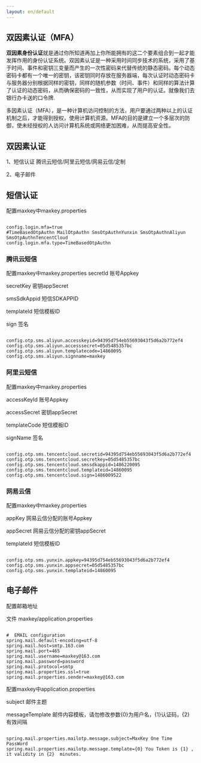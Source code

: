 ```yaml
---
layout: en/default
---
```

<h2>双因素认证（MFA）</h2>

<b>双因素身份认证</b>就是通过你所知道再加上你所能拥有的这二个要素组合到一起才能发挥作用的身份认证系统。双因素认证是一种采用时间同步技术的系统，采用了基于时间、事件和密钥三变量而产生的一次性密码来代替传统的静态密码。每个动态密码卡都有一个唯一的密钥，该密钥同时存放在服务器端，每次认证时动态密码卡与服务器分别根据同样的密钥，同样的随机参数（时间、事件）和同样的算法计算了认证的动态密码，从而确保密码的一致性，从而实现了用户的认证。就像我们去银行办卡送的口令牌.

多因素认证（MFA），是一种计算机访问控制的方法，用户要通过两种以上的认证机制之后，才能得到授权，使用计算机资源。MFA的目的是建立一个多层次的防御，使未经授权的人访问计算机系统或网络更加困难，从而提高安全性。


<h2>双因素认证</h2>

1、短信认证  腾讯云短信/阿里云短信/网易云信/定制

2、电子邮件 


<h2>短信认证</h2>

配置maxkey中maxkey.properties

<pre><code class="ini hljs">
config.login.mfa=true
#TimeBasedOtpAuthn MailOtpAuthn SmsOtpAuthnYunxin SmsOtpAuthnAliyun SmsOtpAuthnTencentCloud
config.login.mfa.type=TimeBasedOtpAuthn
</code></pre>

<h3>腾讯云短信</h3>
配置maxkey中maxkey.properties
secretId 账号Appkey

secretKey 密钥appSecret

smsSdkAppid 短信SDKAPPID

templateId 短信模板ID

sign 签名

<pre><code class="ini hljs">
config.otp.sms.aliyun.accesskeyid=94395d754eb55693043f5d6a2b772ef4
config.otp.sms.aliyun.accesssecret=05d5485357bc
config.otp.sms.aliyun.templatecode=14860095
config.otp.sms.aliyun.signname=maxkey
</code></pre>

<h3>阿里云短信</h3>
配置maxkey中maxkey.properties

accessKeyId 账号Appkey

accessSecret 密钥appSecret

templateCode 短信模板ID

signName 签名

<pre><code class="ini hljs">
config.otp.sms.tencentcloud.secretid=94395d754eb55693043f5d6a2b772ef4
config.otp.sms.tencentcloud.secretkey=05d5485357bc
config.otp.sms.tencentcloud.smssdkappid=1486220095
config.otp.sms.tencentcloud.templateid=14860095
config.otp.sms.tencentcloud.sign=1486009522
</code></pre>

<h3>网易云信</h3>
配置maxkey中maxkey.properties

appKey 网易云信分配的账号Appkey

appSecret 网易云信分配的密钥appSecret

templateId 短信模板ID

<pre><code class="ini hljs">
config.otp.sms.yunxin.appkey=94395d754eb55693043f5d6a2b772ef4
config.otp.sms.yunxin.appsecret=05d5485357bc
config.otp.sms.yunxin.templateid=14860095
</code></pre>

<h2>电子邮件</h2>

配置邮箱地址

文件
maxkey/application.properties

<pre><code class="ini hljs">
#  EMAIL configuration
spring.mail.default-encoding=utf-8
spring.mail.host=smtp.163.com
spring.mail.port=465
spring.mail.username=maxkey@163.com
spring.mail.password=password
spring.mail.protocol=smtp
spring.mail.properties.ssl=true
spring.mail.properties.sender=maxkey@163.com
</code></pre>

配置maxkey中application.properties

subject 邮件主题

messageTemplate 邮件内容模板，请勿修改参数{0}为用户名，{1}认证码，{2}有效间隔

<pre><code class="ini hljs">
spring.mail.properties.mailotp.message.subject=MaxKey One Time PassWord
spring.mail.properties.mailotp.message.template={0} You Token is {1} , it validity in {2}  minutes.
</code></pre>